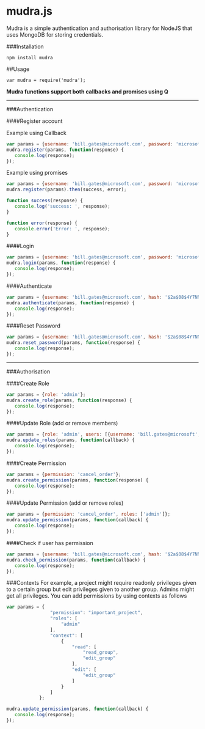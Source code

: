 mudra.js
===

Mudra is a simple authentication and authorisation library for NodeJS that uses MongoDB for storing credentials.

###Installation
```
npm install mudra
```

##Usage
```
var mudra = require('mudra');
```

**Mudra functions support both callbacks and promises using Q**

___
###Authentication

####Register account

Example using Callback
```javascript
var params = {username: 'bill.gates@microsoft.com', password: 'microsoft', name: 'Bill Gates'};
mudra.register(params, function(response) {
   console.log(response);
});
```

Example using promises
```javascript
var params = {username: 'bill.gates@microsoft.com', password: 'microsoft', name: 'Bill Gates'};
mudra.register(params).then(success, error);

function success(response) {
   console.log('success: ', response);
}

function error(response) {
   console.error('Error: ', response);
}
```

####Login
```javascript
var params = {username: 'bill.gates@microsoft.com', password: 'microsoft'};
mudra.login(params, function(response) {
   console.log(response);
});
```

####Authenticate
```javascript
var params = {username: 'bill.gates@microsoft.com', hash: '$2a$08$4Y7NNgKwZavoT8B.xy6RyuZPXOpxsitDNjq9nSlApRFh/ZAVL3WV2'};
mudra.authenticate(params, function(response) {
   console.log(response);
});
```

####Reset Password
```javascript
var params = {username: 'bill.gates@microsoft.com', hash: '$2a$08$4Y7NNgKwZavoT8B.xy6RyuZPXOpxsitDNjq9nSlApRFh/ZAVL3WV2', password: 'new_password'};
mudra.reset_password(params, function(response) {
   console.log(response);
});
```
___
###Authorisation


####Create Role
```javascript
var params = {role: 'admin'};
mudra.create_role(params, function(response) {
   console.log(response);
});
```

####Update Role (add or remove members)
```javascript
var params = {role: 'admin', users: [{username: 'bill.gates@microsoft', name: 'Bill Gates'}]};
mudra.update_roles(params, function(callback) {
   console.log(response);
});
```
####Create Permission
```javascript
var params = {permission: 'cancel_order'};
mudra.create_permission(params, function(response) {
   console.log(response);
});
```
####Update Permission (add or remove roles)
```javascript
var params = {permission: 'cancel_order', roles: ['admin']};
mudra.update_permission(params, function(callback) {
   console.log(response);
});
```
####Check if user has permission
```javascript
var params = {username: 'bill.gates@microsoft.com', hash: '$2a$08$4Y7NNgKwZavoT8B.xy6RyuZPXOpxsitDNjq9nSlApRFh/ZAVL3WV2', permission: 'cancel_order'};
mudra.check_permission(params, function(callback) {
   console.log(response);
});
```
###Contexts
For example, a project might require readonly privileges given to a certain group but edit privileges given to another group. Admins might get all privileges. You can add permissions by using contexts as follows
```javascript
var params = {
                "permission": "important_project",
                "roles": [
                    "admin"
                ],
                "context": [
                    {
                        "read": [
                            "read_group",
                            "edit_group"
                        ],
                        "edit": [
                            "edit_group"
                        ]
                    }
                ]
            };

mudra.update_permission(params, function(callback) {
   console.log(response);
});
```
